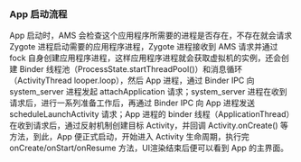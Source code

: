 ### App 启动流程

App 启动时，AMS 会检查这个应用程序所需要的进程是否存在，不存在就会请求 Zygote 进程启动需要的应用程序进程，Zygote 进程接收到 AMS 请求并通过 fock 自身创建应用程序进程，这样应用程序进程就会获取虚拟机的实例，还会创建 Binder 线程池（ProcessState.startThreadPool()）和消息循环（ActivityThread looper.loop），然后 App 进程，通过 Binder IPC 向 system_server 进程发起 attachApplication 请求；system_server 进程在收到请求后，进行一系列准备工作后，再通过 Binder IPC 向 App 进程发送 scheduleLaunchActivity 请求；App 进程的 binder 线程（ApplicationThread）在收到请求后，通过反射机制创建目标 Activity，并回调 Activity.onCreate() 等方法，到此，App 便正式启动，开始进入 Activity 生命周期，执行完 onCreate/onStart/onResume 方法，UI渲染结束后便可以看到 App 的主界面。
